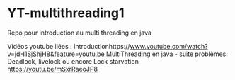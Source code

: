 # YT-multithreading1
Repo pour introduction au multi threading en java 

Vidéos youtube liées :
Introductionhttps://www.youtube.com/watch?v=jdH1SjShjH8&feature=youtu.be
MultiThreading en java - suite problèmes: Deadlock, livelock ou encore Lock starvation  https://youtu.be/mSxrRaeoJP8


